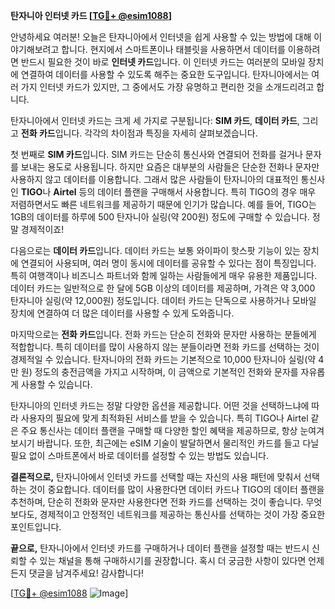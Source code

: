 **탄자니아 인터넷 카드 [[TG💪+ @esim1088](https://t.me/s/esim1088)]**

안녕하세요 여러분! 오늘은 탄자니아에서 인터넷을 쉽게 사용할 수 있는 방법에 대해 이야기해보려고 합니다. 현지에서 스마트폰이나 태블릿을 사용하면서 데이터를 이용하려면 반드시 필요한 것이 바로 **인터넷 카드**입니다. 이 인터넷 카드는 여러분의 모바일 장치에 연결하여 데이터를 사용할 수 있도록 해주는 중요한 도구입니다. 탄자니아에서는 여러 가지 인터넷 카드가 있지만, 그 중에서도 가장 유명하고 편리한 것을 소개드리려고 합니다.

탄자니아에서 인터넷 카드는 크게 세 가지로 구분됩니다: **SIM 카드**, **데이터 카드**, 그리고 **전화 카드**입니다. 각각의 차이점과 특징을 자세히 살펴보겠습니다.

첫 번째로 **SIM 카드**입니다. SIM 카드는 단순히 통신사와 연결되어 전화를 걸거나 문자를 보내는 용도로 사용됩니다. 하지만 요즘은 대부분의 사람들은 단순한 전화나 문자만 사용하지 않고 데이터를 이용합니다. 그래서 많은 사람들이 탄자니아의 대표적인 통신사인 **TIGO**나 **Airtel** 등의 데이터 플랜을 구매해서 사용합니다. 특히 TIGO의 경우 매우 저렴하면서도 빠른 네트워크를 제공하기 때문에 인기가 많습니다. 예를 들어, TIGO는 1GB의 데이터를 하루에 500 탄자니아 실링(약 200원) 정도에 구매할 수 있습니다. 정말 경제적이죠!

다음으로는 **데이터 카드**입니다. 데이터 카드는 보통 와이파이 핫스팟 기능이 있는 장치에 연결되어 사용되며, 여러 명이 동시에 데이터를 공유할 수 있다는 점이 특징입니다. 특히 여행객이나 비즈니스 파트너와 함께 일하는 사람들에게 매우 유용한 제품입니다. 데이터 카드는 일반적으로 한 달에 5GB 이상의 데이터를 제공하며, 가격은 약 3,000 탄자니아 실링(약 12,000원) 정도입니다. 데이터 카드는 단독으로 사용하거나 모바일 장치에 연결하여 더 많은 데이터를 사용할 수 있게 도와줍니다.

마지막으로는 **전화 카드**입니다. 전화 카드는 단순히 전화와 문자만 사용하는 분들에게 적합합니다. 특히 데이터를 많이 사용하지 않는 분들이라면 전화 카드를 선택하는 것이 경제적일 수 있습니다. 탄자니아의 전화 카드는 기본적으로 10,000 탄자니아 실링(약 4만 원) 정도의 충전금액을 가지고 시작하며, 이 금액으로 기본적인 전화와 문자를 자유롭게 사용할 수 있습니다.

탄자니아의 인터넷 카드는 정말 다양한 옵션을 제공합니다. 어떤 것을 선택하느냐에 따라 사용자의 필요에 맞게 최적화된 서비스를 받을 수 있습니다. 특히 TIGO나 Airtel 같은 주요 통신사는 데이터 플랜을 구매할 때 다양한 할인 혜택을 제공하므로, 항상 눈여겨보시기 바랍니다. 또한, 최근에는 eSIM 기술이 발달하면서 물리적인 카드를 들고 다닐 필요 없이 스마트폰에서 바로 데이터를 설정할 수 있는 방법도 있습니다.

**결론적으로,** 탄자니아에서 인터넷 카드를 선택할 때는 자신의 사용 패턴에 맞춰서 선택하는 것이 중요합니다. 데이터를 많이 사용한다면 데이터 카드나 TIGO의 데이터 플랜을 추천하며, 단순히 전화와 문자만 사용한다면 전화 카드를 선택하는 것이 좋습니다. 무엇보다도, 경제적이고 안정적인 네트워크를 제공하는 통신사를 선택하는 것이 가장 중요한 포인트입니다.

**끝으로,** 탄자니아에서 인터넷 카드를 구매하거나 데이터 플랜을 설정할 때는 반드시 신뢰할 수 있는 채널을 통해 구매하시기를 권장합니다. 혹시 더 궁금한 사항이 있다면 언제든지 댓글을 남겨주세요! 감사합니다! 

[[TG💪+ @esim1088](https://t.me/s/esim1088) ![Image](https://i.postimg.cc/Y0z9fWf4/image.png)]
